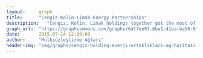 ```yaml
---
layout:     graph
title:      "Cengiz-Kolin-Limak Energy Partnerships"
description:   "Cengiz, Kolin, Limak holdings together got the most of public energy tenders from the AKP government"
graph_url:  "https://graphcommons.com/graphs/64f7ee97-6ba1-41ba-ba50-0fde0b2303ed"
date:       2015-07-14 12:00:00
author:     "Mülksüzleştirme Ağları"
header-img: "img/graphs/cengiz-holding-enerji-ortakliklari-ag-haritasi-mulksuzlestirme-graphcommons.jpg"
---
```

